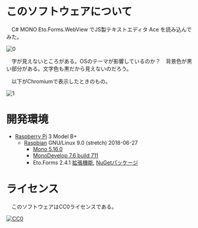 ﻿# このソフトウェアについて

　C# MONO Eto.Forms.WebView でJS製テキストエディタ Ace を読み込んでみた。

![0](https://cdn-ak.f.st-hatena.com/images/fotolife/y/ytyaru/20181221/20181221185814.png)  

　字が見えないところがある。OSのテーマが影響しているのか？　背景色が黒い部分がある。文字色も黒だから見えないのだろう。

　以下がChromiumで表示したときのもの。

![1](https://cdn-ak.f.st-hatena.com/images/fotolife/y/ytyaru/20181221/20181221185925.png)  

# 開発環境

* [Raspberry Pi](https://ja.wikipedia.org/wiki/Raspberry_Pi) 3 Model B+
    * [Raspbian](https://www.raspberrypi.org/downloads/raspbian/) GNU/Linux 9.0 (stretch) 2018-06-27
        * [Mono 5.16.0](http://ytyaru.hatenablog.com/entry/2020/01/17/000000)
        * [MonoDevelop 7.6 build 711](http://ytyaru.hatenablog.com/entry/2020/01/19/000000)
        * Eto.Forms 2.4.1 [拡張機能](http://ytyaru.hatenablog.com/entry/2020/01/23/000000), [NuGetパッケージ](http://ytyaru.hatenablog.com/entry/2020/01/21/000000)

# ライセンス

　このソフトウェアはCC0ライセンスである。

[![CC0](http://i.creativecommons.org/p/zero/1.0/88x31.png "CC0")](http://creativecommons.org/publicdomain/zero/1.0/deed.ja)


